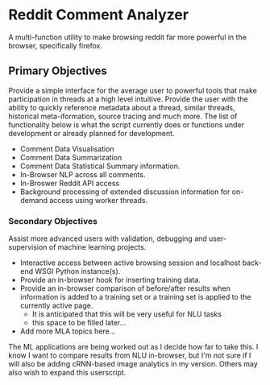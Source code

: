 # Reddit Comment Analyzer

A multi-function utility to make browsing reddit far more powerful in the browser, specifically firefox.

## Primary Objectives

Provide a simple interface for the average user to powerful tools that make participation in threads at a high level intuitive.  Provide the user with the ability to quickly reference metadata about a thread, similar threads, historical meta-iformation, source tracing and much more.  The list of functionality below is what the script currently does or functions under development or already planned for development.

* Comment Data Visualisation
* Comment Data Summarization
* Comment Data Statistical Summary information.
* In-Browser NLP across all comments.
* In-Broswer Reddit API access
* Background processing of extended discussion information for on-demand access using worker threads.

### Secondary Objectives

Assist more advanced users with validation, debugging and user-supervision of machine learning projects.

* Interactive access between active browsing session and localhost back-end WSGI Python instance(s).
* Provide an in-browser hook for inserting training data.
* Provide an in-browser comparison of before/after results when information is added to a training set or a training set is applied to the currently active page.
    * It is anticipated that this will be very useful for NLU tasks
    * this space to be filled later...
* Add more MLA topics here...

The ML applications are being worked out as I decide how far to take this.  I know I want to compare results from NLU in-browser, but I'm not sure if I will also be adding cRNN-based image analytics in my version.  Others may also wish to expand this userscript.

